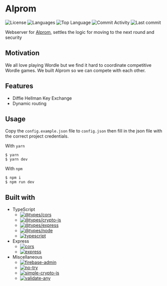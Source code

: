 # Alprom

![License](https://img.shields.io/github/license/zS1L3NT/web-node-alprom?style=for-the-badge) ![Languages](https://img.shields.io/github/languages/count/zS1L3NT/web-node-alprom?style=for-the-badge) ![Top Language](https://img.shields.io/github/languages/top/zS1L3NT/web-node-alprom?style=for-the-badge) ![Commit Activity](https://img.shields.io/github/commit-activity/y/zS1L3NT/web-node-alprom?style=for-the-badge) ![Last commit](https://img.shields.io/github/last-commit/zS1L3NT/web-node-alprom?style=for-the-badge)

Webserver for [Alprom](https://github.com/TechSupportz/alprom), settles the logic for moving to the next round and security

## Motivation

We all love playing Wordle but we find it hard to coordinate competitive Wordle games. We built Alprom so we can compete with each other.

## Features

-   Diffie Hellman Key Exchange
-   Dynamic routing

## Usage

Copy the `config.example.json` file to `config.json` then fill in the json file with the correct project credentials.

With `yarn`

```
$ yarn
$ yarn dev
```

With `npm`

```
$ npm i
$ npm run dev
```

## Built with

-   TypeScript
    -   [![@types/cors](https://img.shields.io/github/package-json/dependency-version/zS1L3NT/web-node-alprom/dev/@types/cors?style=flat-square)](https://npmjs.com/package/@types/cors)
    -   [![@types/crypto-js](https://img.shields.io/github/package-json/dependency-version/zS1L3NT/web-node-alprom/dev/@types/crypto-js?style=flat-square)](https://npmjs.com/package/@types/crypto-js)
    -   [![@types/express](https://img.shields.io/github/package-json/dependency-version/zS1L3NT/web-node-alprom/dev/@types/express?style=flat-square)](https://npmjs.com/package/@types/express)
    -   [![@types/node](https://img.shields.io/github/package-json/dependency-version/zS1L3NT/web-node-alprom/dev/@types/node?style=flat-square)](https://npmjs.com/package/@types/node)
    -   [![typescript](https://img.shields.io/github/package-json/dependency-version/zS1L3NT/web-node-alprom/dev/typescript?style=flat-square)](https://npmjs.com/package/typescript)
-   Express
    -   [![cors](https://img.shields.io/github/package-json/dependency-version/zS1L3NT/web-node-alprom/cors?style=flat-square)](https://npmjs.com/package/cors)
    -   [![express](https://img.shields.io/github/package-json/dependency-version/zS1L3NT/web-node-alprom/express?style=flat-square)](https://npmjs.com/package/express)
-   Miscellaneous
    -   [![firebase-admin](https://img.shields.io/github/package-json/dependency-version/zS1L3NT/web-node-alprom/firebase-admin?style=flat-square)](https://npmjs.com/package/firebase-admin)
    -   [![no-try](https://img.shields.io/github/package-json/dependency-version/zS1L3NT/web-node-alprom/no-try?style=flat-square)](https://npmjs.com/package/no-try)
    -   [![simple-crypto-js](https://img.shields.io/github/package-json/dependency-version/zS1L3NT/web-node-alprom/simple-crypto-js?style=flat-square)](https://npmjs.com/package/simple-crypto-js)
    -   [![validate-any](https://img.shields.io/github/package-json/dependency-version/zS1L3NT/web-node-alprom/validate-any?style=flat-square)](https://npmjs.com/package/validate-any)

